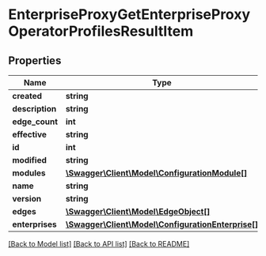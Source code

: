 # EnterpriseProxyGetEnterpriseProxyOperatorProfilesResultItem

## Properties
Name | Type | Description | Notes
------------ | ------------- | ------------- | -------------
**created** | **string** |  | [optional] 
**description** | **string** |  | [optional] 
**edge_count** | **int** |  | [optional] 
**effective** | **string** |  | [optional] 
**id** | **int** |  | [optional] 
**modified** | **string** |  | [optional] 
**modules** | [**\Swagger\Client\Model\ConfigurationModule[]**](ConfigurationModule.md) |  | [optional] 
**name** | **string** |  | [optional] 
**version** | **string** |  | [optional] 
**edges** | [**\Swagger\Client\Model\EdgeObject[]**](EdgeObject.md) |  | [optional] 
**enterprises** | [**\Swagger\Client\Model\ConfigurationEnterprise[]**](ConfigurationEnterprise.md) |  | [optional] 

[[Back to Model list]](../README.md#documentation-for-models) [[Back to API list]](../README.md#documentation-for-api-endpoints) [[Back to README]](../README.md)


